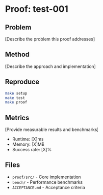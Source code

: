 # Proof: test-001

## Problem

[Describe the problem this proof addresses]

## Method

[Describe the approach and implementation]

## Reproduce

```bash
make setup
make test
make proof
```

## Metrics

[Provide measurable results and benchmarks]

- Runtime: [X]ms
- Memory: [X]MB
- Success rate: [X]%

## Files

- `proof/src/` - Core implementation
- `bench/` - Performance benchmarks
- `ACCEPTANCE.md` - Acceptance criteria